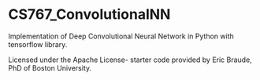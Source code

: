# CS767_ConvolutionalNN
Implementation of Deep Convolutional Neural Network in Python with tensorflow library.

Licensed under the Apache License- starter code provided by Eric Braude, PhD of Boston University.
